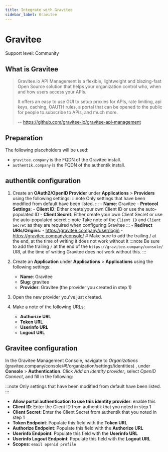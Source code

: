 ```yaml
---
title: Integrate with Gravitee
sidebar_label: Gravitee
---
```


# Gravitee

<span class="badge badge--secondary">Support level: Community</span>

## What is Gravitee

> Gravitee.io API Management is a flexible, lightweight and blazing-fast Open Source solution that helps your organization control who, when and how users access your APIs.
>
> It offers an easy to use GUI to setup proxies for APIs, rate limiting, api keys, caching, OAUTH rules, a portal that can be opened to the public for people to subscribe to APIs, and much more.
>
> -- https://github.com/gravitee-io/gravitee-api-management

## Preparation

The following placeholders will be used:

- `gravitee.company` is the FQDN of the Gravitee install.
- `authentik.company` is the FQDN of the authentik install.

## authentik configuration

1. Create an **OAuth2/OpenID Provider** under **Applications** > **Providers** using the following settings:
   :::note
   Only settings that have been modified from default have been listed.
   ::: - **Name**: Gravitee - **Protocol Settings**: - **Client ID**: Either create your own Client ID or use the auto-populated ID - **Client Secret**: Either create your own Client Secret or use the auto-populated secret
   :::note
   Take note of the `Client ID` and `Client Secret` as they are required when configuring Gravitee
   ::: - **Redirect URIs/Origins**: - https://gravitee.company/user/login - https://gravitee.company/console/ # Make sure to add the trailing / at the end, at the time of writing it does not work without it
   :::note
   Be sure to add the trailing `/` at the end of the `https://gravitee.company/console/` URI, at the time of writing Gravitee does not work without this.
   :::

2. Create an **Application** under **Applications** > **Applications** using the following settings:
    - **Name**: Gravitee
    - **Slug**: gravitee
    - **Provider**: Gravitee (the provider you created in step 1)
3. Open the new provider you've just created.
4. Make a note of the following URLs:
    - **Authorize URL**
    - **Token URL**
    - **Userinfo URL**
    - **Logout URL**

## Gravitee configuration

In the Gravitee Management Console, navigate to _Organizations_ (gravitee.company/console/#!/organization/settings/identities) , under **Console** > **Authentication**. Click _Add an identity provider_, select _OpenID Connect_, and fill in the following:

:::note
Only settings that have been modified from default have been listed.
:::

- **Allow portal authentication to use this identity provider**: enable this
- **Client ID**: Enter the Client ID from authentik that you noted in step 1
- **Client Secret**: Enter the Client Secret from authentik that you noted in step 1
- **Token Endpoint**: Populate this field with the **Token URL**
- **Authorize Endpoint**: Populate this field with the **Authorize URL**
- **Userinfo Endpoint**: Populate this field with the **Userinfo URL**
- **Userinfo Logout Endpoint**: Populate this field with the **Logout URL**
- **Scopes**: `email openid profile`

